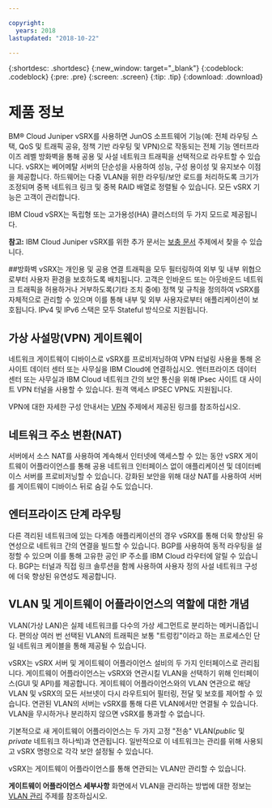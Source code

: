 ```yaml
---

copyright:
  years: 2018
lastupdated: "2018-10-22"

---
```


{:shortdesc: .shortdesc}
{:new_window: target="_blank"}
{:codeblock: .codeblock}
{:pre: .pre}
{:screen: .screen}
{:tip: .tip}
{:download: .download}

# 제품 정보
 BM® Cloud Juniper vSRX를 사용하면 JunOS 소프트웨어 기능(예: 전체 라우팅 스택, QoS 및 트래픽 공유, 정책 기반 라우팅 및 VPN)으로 작동되는 전체 기능 엔터프라이즈 레벨 방화벽을 통해 공용 및 사설 네트워크 트래픽을 선택적으로 라우트할 수 있습니다. vSRX는 베어메탈 서버의 단순성을 사용하여 성능, 구성 용이성 및 유지보수 이점을 제공합니다. 하드웨어는 다중 VLAN을 위한 라우팅/보안 로드를 처리하도록 크기가 조정되며 중복 네트워크 링크 및 중복 RAID 배열로 정렬될 수 있습니다. 모든 vSRX 기능은 고객이 관리합니다. 

IBM Cloud vSRX는 독립형 또는 고가용성(HA) 클러스터의 두 가지 모드로 제공됩니다. 

**참고:** IBM Cloud Juniper vSRX를 위한 추가 문서는 [보충 문서](vsrx-docs.html) 주제에서 찾을 수 있습니다. 

##방화벽
vSRX는 개인용 및 공용 연결 트래픽을 모두 필터링하여 외부 및 내부 위협으로부터 사용자 환경을 보호하도록 배치됩니다. 고객은 인바운드 또는 아웃바운드 네트워크 트래픽을 허용하거나 거부하도록(기타 조치 중에) 정책 및 규칙을 정의하여 vSRX를 자체적으로 관리할 수 있으며 이를 통해 내부 및 외부 사용자로부터 애플리케이션이 보호됩니다. IPv4 및 IPv6 스택은 모두 Stateful 방식으로 지원됩니다. 

## 가상 사설망(VPN) 게이트웨이
네트워크 게이트웨이 디바이스로 vSRX를 프로비저닝하여 VPN 터널링 사용을 통해 온사이트 데이터 센터 또는 사무실을 IBM Cloud에 연결하십시오. 엔터프라이즈 데이터 센터 또는 사무실과 IBM Cloud 네트워크 간의 보안 통신을 위해 IPsec 사이트 대 사이트 VPN 터널을 사용할 수 있습니다. 원격 액세스 IPSEC VPN도 지원됩니다.

VPN에 대한 자세한 구성 안내서는 [VPN](vpn.html) 주제에서 제공된 링크를 참조하십시오. 

## 네트워크 주소 변환(NAT)
서버에서 소스 NAT를 사용하여 계속해서 인터넷에 액세스할 수 있는 동안 vSRX 게이트웨이 어플라이언스를 통해 공용 네트워크 인터페이스 없이 애플리케이션 및 데이터베이스 서버를 프로비저닝할 수 있습니다. 강화된 보안을 위해 대상 NAT를 사용하여 서버를 게이트웨이 디바이스 뒤로 숨길 수도 있습니다. 

## 엔터프라이즈 단계 라우팅
다른 격리된 네트워크에 있는 다계층 애플리케이션의 경우 vSRX를 통해 더욱 향상된 유연성으로 네트워크 간의 연결을 빌드할 수 있습니다. BGP를 사용하여 동적 라우팅을 설정할 수 있으며 이를 통해 고유한 공인 IP 주소를 IBM Cloud 라우터에 알릴 수 있습니다. BGP는 터널과 직접 링크 솔루션을 함께 사용하여 사용자 정의 사설 네트워크 구성에 더욱 향상된 유연성도 제공합니다. 

## VLAN 및 게이트웨이 어플라이언스의 역할에 대한 개념
VLAN(가상 LAN)은 실제 네트워크를 다수의 가상 세그먼트로 분리하는 메커니즘입니다. 편의상 여러 번 선택된 VLAN의 트래픽은 보통 "트렁킹"이라고 하는 프로세스인 단일 네트워크 케이블을 통해 제공될 수 있습니다. 

vSRX는 vSRX 서버 및 게이트웨이 어플라이언스 설비의 두 가지 인터페이스로 관리됩니다. 게이트웨이 어플라이언스는 vSRX와 연관시킬 VLAN을 선택하기 위해 인터페이스(GUI 및 API)를 제공합니다. 게이트웨이 어플라이언스와의 VLAN 연관으로 해당 VLAN 및 vSRX의 모든 서브넷이 다시 라우트되어 필터링, 전달 및 보호를 제어할 수 있습니다. 연관된 VLAN의 서버는 vSRX를 통해 다른 VLAN에서만 연결될 수 있습니다. VLAN을 무시하거나 분리하지 않으면 vSRX를 통과할 수 없습니다. 

기본적으로 새 게이트웨이 어플라이언스는 두 가지 고정 "전송" VLAN(_public_ 및 _private_ 네트워크 하나씩)과 연관됩니다. 일반적으로 이 네트워크는 관리를 위해 사용되고 vSRX 명령으로 각각 보안 설정될 수 있습니다. 

vSRX는 게이트웨이 어플라이언스를 통해 연관되는 VLAN만 관리할 수 있습니다. 

**게이트웨이 어플라이언스 세부사항** 화면에서 VLAN을 관리하는 방법에 대한 정보는 [VLAN 관리](manage-vlans.html) 주제를 참조하십시오.
